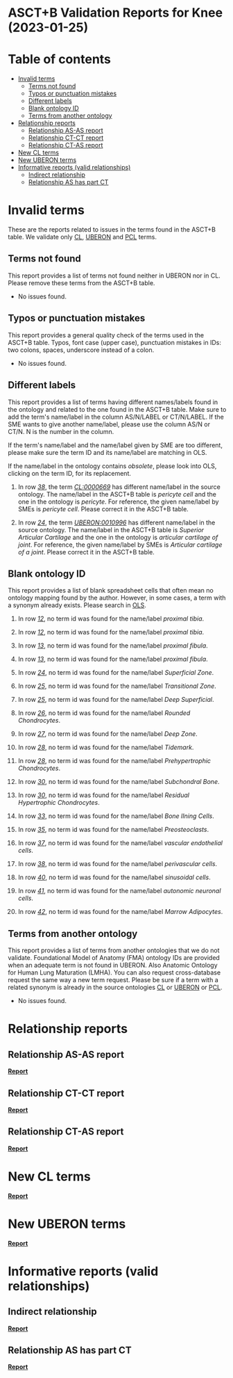 
ASCT+B Validation Reports for Knee (2023-01-25)
===============================================

Table of contents
=================

* [Invalid terms](#invalid-terms)
	* [Terms not found](#terms-not-found)
	* [Typos or punctuation mistakes](#typos-or-punctuation-mistakes)
	* [Different labels](#different-labels)
	* [Blank ontology ID](#blank-ontology-id)
	* [Terms from another ontology](#terms-from-another-ontology)
* [Relationship reports](#relationship-reports)
	* [Relationship AS-AS report](#relationship-as-as-report)
	* [Relationship CT-CT report](#relationship-ct-ct-report)
	* [Relationship CT-AS report](#relationship-ct-as-report)
* [New CL terms](#new-cl-terms)
* [New UBERON terms](#new-uberon-terms)
* [Informative reports (valid relationships)](#informative-reports-valid-relationships)
	* [Indirect relationship](#indirect-relationship)
	* [Relationship AS has part CT](#relationship-as-has-part-ct)

# Invalid terms


These are the reports related to issues in the terms found in the ASCT+B table. We validate only [CL](https://www.ebi.ac.uk/ols/ontologies/cl), [UBERON](https://www.ebi.ac.uk/ols/ontologies/uberon) and [PCL](https://www.ebi.ac.uk/ols/ontologies/pcl) terms.
## Terms not found


This report provides a list of terms not found neither in UBERON nor in CL. Please remove these terms from the ASCT+B table.  
  
- No issues found.


## Typos or punctuation mistakes


This report provides a general quality check of the terms used in the ASCT+B table. Typos, font case (upper case), punctuation mistakes in IDs: two colons, spaces, underscore instead of a colon.  
  
- No issues found.


## Different labels


This report provides a list of terms having different names/labels found in the ontology and related to the one found in the ASCT+B table. Make sure to add the term's name/label in the column AS/N/LABEL or CT/N/LABEL. If the SME wants to give another name/label, please use the column AS/N or CT/N. N is the number in the column.

If the term's name/label and the name/label given by SME are too different, please make sure the term ID and its name/label are matching in OLS.

If the name/label in the ontology contains *obsolete*, please look into OLS, clicking on the term ID, for its replacement.  
  
1. In row _[38](https://docs.google.com/spreadsheets/d/1zDCnaoMdSx09OGxjeeG2Sxokw4c_0bnNyDOJC6IMPCw/edit#gid=1815525900&range=38:38)_, the term _[CL:0000669](http://purl.obolibrary.org/obo/CL_0000669)_ has different name/label in the source ontology. The name/label in the ASCT+B table is _pericyte cell_ and the one in the ontology is _pericyte_. For reference, the given name/label by SMEs is _pericyte cell_. Please correct it in the ASCT+B table.

1. In row _[24](https://docs.google.com/spreadsheets/d/1zDCnaoMdSx09OGxjeeG2Sxokw4c_0bnNyDOJC6IMPCw/edit#gid=1815525900&range=24:24)_, the term _[UBERON:0010996](http://purl.obolibrary.org/obo/UBERON_0010996)_ has different name/label in the source ontology. The name/label in the ASCT+B table is _Superior Articular Cartilage_ and the one in the ontology is _articular cartilage of joint_. For reference, the given name/label by SMEs is _Articular cartilage of a joint_. Please correct it in the ASCT+B table.


## Blank ontology ID


This report provides a list of blank spreadsheet cells that often mean no ontology mapping found by the author. However, in some cases, a term with a synonym already exists. Please search in [OLS](https://www.ebi.ac.uk/ols/index).  
  
1. In row _[12](https://docs.google.com/spreadsheets/d/1zDCnaoMdSx09OGxjeeG2Sxokw4c_0bnNyDOJC6IMPCw/edit#gid=1815525900&range=12:12)_, no term id was found for the name/label _proximal tibia_.

1. In row _[12](https://docs.google.com/spreadsheets/d/1zDCnaoMdSx09OGxjeeG2Sxokw4c_0bnNyDOJC6IMPCw/edit#gid=1815525900&range=12:12)_, no term id was found for the name/label _proximal tibia_.

1. In row _[13](https://docs.google.com/spreadsheets/d/1zDCnaoMdSx09OGxjeeG2Sxokw4c_0bnNyDOJC6IMPCw/edit#gid=1815525900&range=13:13)_, no term id was found for the name/label _proximal fibula_.

1. In row _[13](https://docs.google.com/spreadsheets/d/1zDCnaoMdSx09OGxjeeG2Sxokw4c_0bnNyDOJC6IMPCw/edit#gid=1815525900&range=13:13)_, no term id was found for the name/label _proximal fibula_.

1. In row _[24](https://docs.google.com/spreadsheets/d/1zDCnaoMdSx09OGxjeeG2Sxokw4c_0bnNyDOJC6IMPCw/edit#gid=1815525900&range=24:24)_, no term id was found for the name/label _Superficial Zone_.

1. In row _[25](https://docs.google.com/spreadsheets/d/1zDCnaoMdSx09OGxjeeG2Sxokw4c_0bnNyDOJC6IMPCw/edit#gid=1815525900&range=25:25)_, no term id was found for the name/label _Transitional Zone_.

1. In row _[25](https://docs.google.com/spreadsheets/d/1zDCnaoMdSx09OGxjeeG2Sxokw4c_0bnNyDOJC6IMPCw/edit#gid=1815525900&range=25:25)_, no term id was found for the name/label _Deep Superficial_.

1. In row _[26](https://docs.google.com/spreadsheets/d/1zDCnaoMdSx09OGxjeeG2Sxokw4c_0bnNyDOJC6IMPCw/edit#gid=1815525900&range=26:26)_, no term id was found for the name/label _Rounded Chondrocytes_.

1. In row _[27](https://docs.google.com/spreadsheets/d/1zDCnaoMdSx09OGxjeeG2Sxokw4c_0bnNyDOJC6IMPCw/edit#gid=1815525900&range=27:27)_, no term id was found for the name/label _Deep Zone_.

1. In row _[28](https://docs.google.com/spreadsheets/d/1zDCnaoMdSx09OGxjeeG2Sxokw4c_0bnNyDOJC6IMPCw/edit#gid=1815525900&range=28:28)_, no term id was found for the name/label _Tidemark_.

1. In row _[28](https://docs.google.com/spreadsheets/d/1zDCnaoMdSx09OGxjeeG2Sxokw4c_0bnNyDOJC6IMPCw/edit#gid=1815525900&range=28:28)_, no term id was found for the name/label _Prehypertrophic Chondrocytes_.

1. In row _[30](https://docs.google.com/spreadsheets/d/1zDCnaoMdSx09OGxjeeG2Sxokw4c_0bnNyDOJC6IMPCw/edit#gid=1815525900&range=30:30)_, no term id was found for the name/label _Subchondral Bone_.

1. In row _[30](https://docs.google.com/spreadsheets/d/1zDCnaoMdSx09OGxjeeG2Sxokw4c_0bnNyDOJC6IMPCw/edit#gid=1815525900&range=30:30)_, no term id was found for the name/label _Residual Hypertrophic Chondrocytes_.

1. In row _[33](https://docs.google.com/spreadsheets/d/1zDCnaoMdSx09OGxjeeG2Sxokw4c_0bnNyDOJC6IMPCw/edit#gid=1815525900&range=33:33)_, no term id was found for the name/label _Bone lIning Cells_.

1. In row _[35](https://docs.google.com/spreadsheets/d/1zDCnaoMdSx09OGxjeeG2Sxokw4c_0bnNyDOJC6IMPCw/edit#gid=1815525900&range=35:35)_, no term id was found for the name/label _Preosteoclasts_.

1. In row _[37](https://docs.google.com/spreadsheets/d/1zDCnaoMdSx09OGxjeeG2Sxokw4c_0bnNyDOJC6IMPCw/edit#gid=1815525900&range=37:37)_, no term id was found for the name/label _vascular endothelial cells_.

1. In row _[38](https://docs.google.com/spreadsheets/d/1zDCnaoMdSx09OGxjeeG2Sxokw4c_0bnNyDOJC6IMPCw/edit#gid=1815525900&range=38:38)_, no term id was found for the name/label _perivascular cells_.

1. In row _[40](https://docs.google.com/spreadsheets/d/1zDCnaoMdSx09OGxjeeG2Sxokw4c_0bnNyDOJC6IMPCw/edit#gid=1815525900&range=40:40)_, no term id was found for the name/label _sinusoidal cells_.

1. In row _[41](https://docs.google.com/spreadsheets/d/1zDCnaoMdSx09OGxjeeG2Sxokw4c_0bnNyDOJC6IMPCw/edit#gid=1815525900&range=41:41)_, no term id was found for the name/label _autonomic neuronal cells_.

1. In row _[42](https://docs.google.com/spreadsheets/d/1zDCnaoMdSx09OGxjeeG2Sxokw4c_0bnNyDOJC6IMPCw/edit#gid=1815525900&range=42:42)_, no term id was found for the name/label _Marrow Adipocytes_.


## Terms from another ontology


This report provides a list of terms from another ontologies that we do not validate. Foundational Model of Anatomy (FMA) ontology IDs are provided when an adequate term is not found in UBERON. Also Anatomic Ontology for Human Lung Maturation (LMHA). You can also request cross-database request the same way a new term request. Please be sure if a term with a related synonym is already in the source ontologies [CL](https://www.ebi.ac.uk/ols/ontologies/cl) or [UBERON](https://www.ebi.ac.uk/ols/ontologies/uberon) or [PCL](https://www.ebi.ac.uk/ols/ontologies/pcl).  
  
- No issues found.


# Relationship reports

## Relationship AS-AS report
[**Report**](class_Knee_log.tsv)
## Relationship CT-CT report
[**Report**](class_Knee_log.tsv)
## Relationship CT-AS report
[**Report**](Knee_AS_CT_strict_log.tsv)
# New CL terms
[**Report**](new_cl_terms_Knee.tsv)
# New UBERON terms
[**Report**](new_uberon_terms_Knee.tsv)
# Informative reports (valid relationships)

## Indirect relationship
[**Report**](class_Knee_indirect_log.tsv)
## Relationship AS has part CT
[**Report**](Knee_AS_has_part_CT_log.tsv)